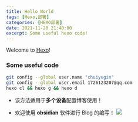 ```yaml
---
title: Hello World
tags: [Hexo,部署]
categories: [HEXO部署]
date: 2021-11-20 21:40:00
excerpt: Some useful hexo code!
---
```

Welcome to [Hexo](https://hexo.io/)! 
### Some useful code

```bash
git config --global user.name "chuiyugin"
git config --global user.email 1726123207@qq.com
hexo cl && hexo g && hexo d
```

+ 该方法适用于**多个设备**配置博客使用！

+ 欢迎使用 **obsidian** 软件进行 Blog 的编写！
![](https://yugin-blog-1313489805.cos.ap-guangzhou.myqcloud.com/202311141704482.png)
